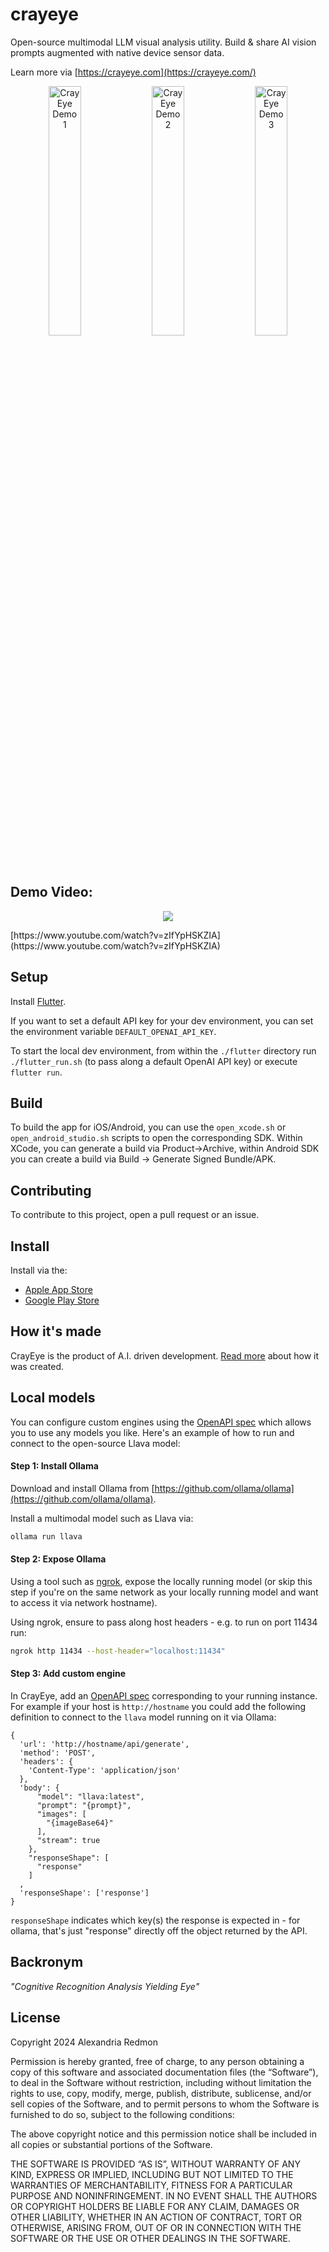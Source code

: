 # crayeye

Open-source multimodal LLM visual analysis utility.  Build & share AI vision prompts augmented with native device sensor data.


Learn more via [https://crayeye.com](https://crayeye.com/)

<p align="center">
  <img src="https://www.crayeye.com/img/demo1.jpg" alt="CrayEye Demo 1" width="32%"/>
  <img src="https://www.crayeye.com/img/demo2.jpg" alt="CrayEye Demo 2" width="32%"/>
  <img src="https://www.crayeye.com/img/demo3.jpg" alt="CrayEye Demo 3" width="32%"/>
</p>

## Demo Video:
<p align="center">
  <a href="https://www.youtube.com/watch?v=zIfYpHSKZIA">
    <img src="https://img.youtube.com/vi/zIfYpHSKZIA/0.jpg" />
  </a>
</p>
[https://www.youtube.com/watch?v=zIfYpHSKZIA](https://www.youtube.com/watch?v=zIfYpHSKZIA)

## Setup

Install [Flutter](https://docs.flutter.dev/get-started/install).

If you want to set a default API key for your dev environment, you can set the environment variable `DEFAULT_OPENAI_API_KEY`.

To start the local dev environment, from within the `./flutter` directory run `./flutter_run.sh` (to pass along a default OpenAI API key) or execute `flutter run`.

## Build

To build the app for iOS/Android, you can use the `open_xcode.sh` or `open_android_studio.sh` scripts to open the corresponding SDK.  Within XCode, you can generate a build via Product->Archive, within Android SDK you can create a build via Build -> Generate Signed Bundle/APK.

## Contributing

To contribute to this project, open a pull request or an issue.

## Install

Install via the:
 - [Apple App Store](https://apps.apple.com/us/app/crayeye/id6480090992)
 - [Google Play Store](https://play.google.com/store/apps/details?id=com.crayeye.app)

## How it's made
CrayEye is the product of A.I. driven development.  [Read more](https://www.alexandriaredmon.com/blog/the-app-that-ai-made) about how it was created.

## Local models
You can configure custom engines using the [OpenAPI spec](https://swagger.io/specification) which allows you to use any models you like.  Here's an example of how to run and connect to the open-source Llava model:

#### Step 1: Install Ollama
Download and install Ollama from [https://github.com/ollama/ollama](https://github.com/ollama/ollama).

Install a multimodal model such as Llava via:
```bash
ollama run llava
```

#### Step 2: Expose Ollama
Using a tool such as [ngrok](https://ngrok.com/), expose the locally running model (or skip this step if you're on the same network as your locally running model and want to access it via network hostname).

Using ngrok, ensure to pass along host headers - e.g. to run on port 11434 run:
```bash
ngrok http 11434 --host-header="localhost:11434"
```

#### Step 3: Add custom engine
In CrayEye, add an [OpenAPI spec](https://swagger.io/specification) corresponding to your running instance.  For example if your host is `http://hostname` you could add the following definition to connect to the `llava` model running on it via Ollama:
```
{
  'url': 'http://hostname/api/generate',
  'method': 'POST',
  'headers': {
    'Content-Type': 'application/json'
  },
  'body': {
      "model": "llava:latest",
      "prompt": "{prompt}",
      "images": [
        "{imageBase64}"
      ],
      "stream": true
    },
    "responseShape": [
      "response"
    ]
  ,
  'responseShape': ['response']
}
```

`responseShape` indicates which key(s) the response is expected in - for ollama, that's just "response" directly off the object returned by the API.

## Backronym
*"Cognitive Recognition Analysis Yielding Eye"*

## License

Copyright 2024 Alexandria Redmon

Permission is hereby granted, free of charge, to any person obtaining a copy of this software and associated documentation files (the “Software”), to deal in the Software without restriction, including without limitation the rights to use, copy, modify, merge, publish, distribute, sublicense, and/or sell copies of the Software, and to permit persons to whom the Software is furnished to do so, subject to the following conditions:

The above copyright notice and this permission notice shall be included in all copies or substantial portions of the Software.

THE SOFTWARE IS PROVIDED “AS IS”, WITHOUT WARRANTY OF ANY KIND, EXPRESS OR IMPLIED, INCLUDING BUT NOT LIMITED TO THE WARRANTIES OF MERCHANTABILITY, FITNESS FOR A PARTICULAR PURPOSE AND NONINFRINGEMENT. IN NO EVENT SHALL THE AUTHORS OR COPYRIGHT HOLDERS BE LIABLE FOR ANY CLAIM, DAMAGES OR OTHER LIABILITY, WHETHER IN AN ACTION OF CONTRACT, TORT OR OTHERWISE, ARISING FROM, OUT OF OR IN CONNECTION WITH THE SOFTWARE OR THE USE OR OTHER DEALINGS IN THE SOFTWARE.
